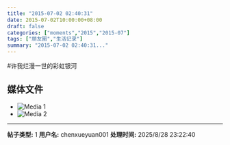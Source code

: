 ```yaml
---
title: "2015-07-02 02:40:31"
date: 2015-07-02T10:00:00+08:00
draft: false
categories: ["moments","2015","2015-07"]
tags: ["朋友圈","生活记录"]
summary: "2015-07-02 02:40:31..."
---
```


#许我烂漫一世的彩虹银河

## 媒体文件

- ![Media 1](/Moments/photos/2015-07-02/201507020240310.jpg)
- ![Media 2](/Moments/photos/2015-07-02/201507020240311.jpg)

---

**帖子类型:** 1
**用户名:** chenxueyuan001
**处理时间:** 2025/8/28 23:22:40